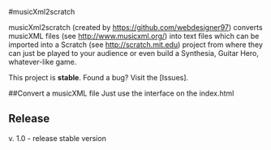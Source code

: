 #musicXml2scratch

musicXml2scratch (created by https://github.com/webdesigner97) converts musicXML files (see http://www.musicxml.org/)
into text files which can be imported into a Scratch (see http://scratch.mit.edu) project
from where they can just be played to your audience or even build a Synthesia, Guitar Hero,
whatever-like game.

This project is **stable**. Found a bug? Visit the [Issues].

##Convert a musicXML file
    Just use the interface on the index.html
    
## Release
v. 1.0 - release stable version
